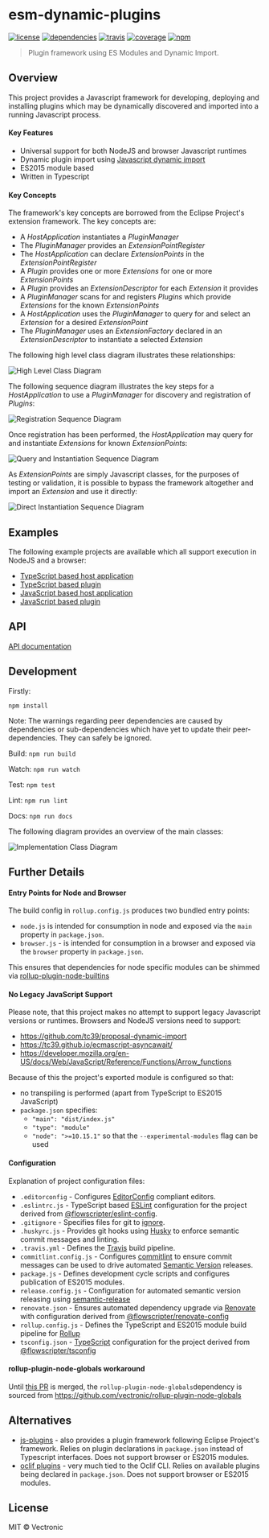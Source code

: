 # esm-dynamic-plugins
[![license](https://img.shields.io/github/license/flowscripter/esm-dynamic-plugins.svg)](https://github.com/flowscripter/esm-dynamic-plugins/blob/master/LICENSE.md)
[![dependencies](https://img.shields.io/david/flowscripter/esm-dynamic-plugins.svg)](https://david-dm.org/flowscripter/esm-dynamic-plugins)
[![travis](https://api.travis-ci.com/flowscripter/esm-dynamic-plugins.svg)](https://travis-ci.com/flowscripter/esm-dynamic-plugins)
[![coverage](https://sonarcloud.io/api/project_badges/measure?project=flowscripter_esm-dynamic-plugins&metric=coverage)](https://sonarcloud.io/dashboard?id=flowscripter_esm-dynamic-plugins)
[![npm](https://img.shields.io/npm/v/@flowscripter/esm-dynamic-plugins.svg)](https://www.npmjs.com/package/@flowscripter/esm-dynamic-plugins)

> Plugin framework using ES Modules and Dynamic Import.

## Overview

This project provides a Javascript framework for developing, deploying and installing plugins which may be dynamically 
discovered and imported into a running Javascript process. 

#### Key Features 

* Universal support for both NodeJS and browser Javascript runtimes
* Dynamic plugin import using [Javascript dynamic import](https://github.com/tc39/proposal-dynamic-import)
* ES2015 module based
* Written in Typescript

#### Key Concepts

The framework's key concepts are borrowed from the Eclipse Project's extension framework. The key concepts are:
 
* A *HostApplication* instantiates a *PluginManager* 
* The *PluginManager* provides an *ExtensionPointRegister* 
* The *HostApplication* can declare *ExtensionPoints* in the *ExtensionPointRegister*
* A *Plugin* provides one or more *Extensions* for one or more *ExtensionPoints*
* A *Plugin* provides an *ExtensionDescriptor* for each *Extension* it provides
* A *PluginManager* scans for and registers *Plugins* which provide *Extensions* for the known *ExtensionPoints*
* A *HostApplication* uses the *PluginManager* to query for and select an *Extension* for a desired *ExtensionPoint*
* The *PluginManager* uses an *ExtensionFactory* declared in an *ExtensionDescriptor* to instantiate a selected *Extension* 

The following high level class diagram illustrates these relationships:

![High Level Class Diagram](images/high_level_class_diagram.png "High Level Class Diagram")

The following sequence diagram illustrates the key steps for a *HostApplication* to use a *PluginManager* for discovery and registration of *Plugins*: 

![Registration Sequence Diagram](images/registration_sequence_diagram.png "Registration Sequence Diagram")

Once registration has been performed, the *HostApplication* may query for and instantiate *Extensions* for known *ExtensionPoints*:

![Query and Instantiation Sequence Diagram](images/query_and_instantiation_sequence_diagram.png "Query and Instantiation Sequence Diagram")

As *ExtensionPoints* are simply Javascript classes, for the purposes of testing or validation, it is 
possible to bypass the framework altogether and import an *Extension* and use it directly:
 
![Direct Instantiation Sequence Diagram](images/direct_instantiation_sequence_diagram.png "Direct Instantiation Sequence Diagram")

## Examples

The following example projects are available which all support execution in NodeJS and a browser:

* [TypeScript based host application](https://github.com/flowscripter/ts-example-host-app)
* [TypeScript based plugin](https://github.com/flowscripter/ts-example-plugin)
* [JavaScript based host application](https://github.com/flowscripter/js-example-host-app)
* [JavaScript based plugin](https://github.com/flowscripter/js-example-plugin)

## API

[API documentation](https://flowscripter.github.io/esm-dynamic-plugins)

## Development

Firstly: 

```
npm install
```
Note: The warnings regarding peer dependencies are caused by dependencies or sub-dependencies which have yet to 
update their peer-dependencies. They can safely be ignored. 

Build: `npm run build`

Watch: `npm run watch`

Test: `npm test`

Lint: `npm run lint`

Docs: `npm run docs`

The following diagram provides an overview of the main classes:

![Implementation Class Diagram](images/implementation_class_diagram.png "Implementation Class Diagram")

## Further Details

#### Entry Points for Node and Browser

The build config in `rollup.config.js` produces two bundled entry points:
 
* `node.js` is intended for consumption in node and exposed via the `main` property in `package.json`.
* `browser.js` - is intended for consumption in a browser and exposed via the `browser` property in `package.json`.

This ensures that dependencies for node specific modules can be shimmed via [rollup-plugin-node-builtins](https://github.com/calvinmetcalf/rollup-plugin-node-builtins)  

#### No Legacy JavaScript Support

Please note, that this project makes no attempt to support legacy Javascript versions or runtimes. 
Browsers and NodeJS versions need to support:

* https://github.com/tc39/proposal-dynamic-import
* https://tc39.github.io/ecmascript-asyncawait/
* https://developer.mozilla.org/en-US/docs/Web/JavaScript/Reference/Functions/Arrow_functions

Because of this the project's exported module is configured so that:
 
* no transpiling is performed (apart from TypeScript to ES2015 JavaScript)
* `package.json` specifies:
    * `"main": "dist/index.js"`
    * `"type": "module"`
    * `"node": ">=10.15.1"` so that the `--experimental-modules` flag can be used

#### Configuration

Explanation of project configuration files:

* `.editorconfig` - Configures [EditorConfig](https://editorconfig.org) compliant editors.
* `.eslintrc.js` - TypeScript based [ESLint](https://eslint.org) configuration for the project derived from [@flowscripter/eslint-config](https://www.npmjs.com/package/@flowscripter/eslint-config).
* `.gitignore` - Specifies files for git to [ignore](https://git-scm.com/docs/gitignore). 
* `.huskyrc.js` - Provides git hooks using [Husky](https://github.com/typicode/husky) to enforce semantic commit messages and linting.   
* `.travis.yml` - Defines the [Travis](https://travis-ci.com) build pipeline.
* `commitlint.config.js` - Configures [commitlint](https://conventional-changelog.github.io/commitlint) to ensure commit messages can be used to drive automated [Semantic Version](https://semver.org) releases.
* `package.js` - Defines development cycle scripts and configures publication of ES2015 modules. 
* `release.config.js` - Configuration for automated semantic version releasing using [semantic-release](https://semantic-release.gitbook.io/semantic-release/)
* `renovate.json` - Ensures automated dependency upgrade via [Renovate](https://renovatebot.com) with configuration derived from [@flowscripter/renovate-config](https://www.npmjs.com/package/@flowscripter/renovate-config)
* `rollup.config.js` - Defines the TypeScript and ES2015 module build pipeline for [Rollup](https://rollupjs.org/guide/en)
* `tsconfig.json` - [TypeScript](https://www.typescriptlang.org) configuration for the project derived from [@flowscripter/tsconfig](https://www.npmjs.com/package/@flowscripter/tsconfig)

#### rollup-plugin-node-globals workaround

Until [this PR](https://github.com/calvinmetcalf/rollup-plugin-node-globals/pull/15) is merged, the 
`rollup-plugin-node-globals`dependency is sourced from https://github.com/vectronic/rollup-plugin-node-globals 

## Alternatives

* [js-plugins](https://github.com/easeway/js-plugins) - also provides a plugin framework following Eclipse Project's framework. Relies on plugin declarations in `package.json` instead of Typescript interfaces.
Does not support browser or ES2015 modules.
* [oclif plugins](https://oclif.io/docs/plugins) - very much tied to the Oclif CLI. Relies on available plugins being declared in `package.json`. Does not support browser or ES2015 modules. 
  
## License

MIT © Vectronic
